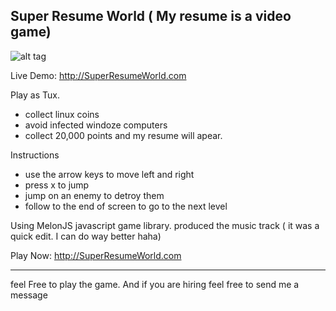 Super Resume World ( My resume is a video game)
-------------------------------------------------------------------------------

![alt tag](http://s3.amazonaws.com/challengepost/photos/production/software_photos/000/174/155/datas/xlarge.png?1413471854)


Live Demo:
http://SuperResumeWorld.com

Play as Tux.
- collect linux coins
- avoid infected windoze computers
- collect 20,000 points and my resume will apear.

Instructions
- use the arrow keys to move left and right
- press x to jump
- jump on an enemy to detroy them
- follow to the end of screen to go to the next level


Using MelonJS javascript game library. 
produced the music track ( it was a quick edit. I can do way better haha)

Play Now:
http://SuperResumeWorld.com

-------------------------------------------------------------------------------
feel Free to play the game. And if you are hiring feel free to send me a message
